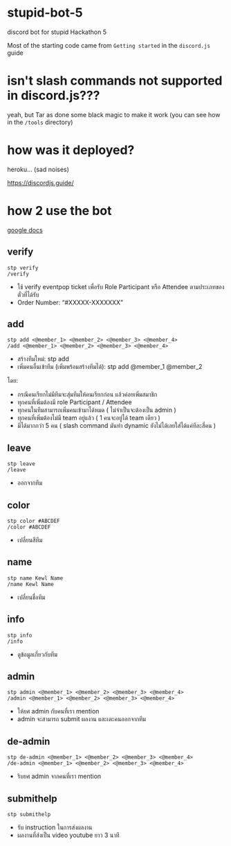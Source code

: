 # stupid-bot-5

discord bot for stupid Hackathon 5

Most of the starting code came from `Getting started` in the `discord.js` guide

# isn't slash commands not supported in discord.js???

yeah, but Tar as done some black magic to make it work (you can see how in the `/tools` directory)

# how was it deployed?

heroku... (sad noises)

https://discordjs.guide/

# how 2 use the bot

[google docs](https://docs.google.com/document/d/1IrMchuuHvfELohlUa4GmPnXEVT9_TFrp6-GH_Z4N4cw/edit?usp=sharing)

## verify
```
stp verify
/verify
```

* ใช้ verify eventpop ticket เพื่อรับ Role Participant หรือ Attendee ตามประเภทของตั๋วที่ได้รับ
* Order Number: “#XXXXX-XXXXXXX”

## add
```
stp add <@member_1> <@member_2> <@member_3> <@member_4>
/add <@member_1> <@member_2> <@member_3> <@member_4>
```

* สร้างทีมใหม่: stp add
* เพิ่มคนอื่นเข้าทีม (เพิ่มพร้อมสร้างทีมได้): stp add @member_1 @member_2

โดย:
* กรณีคนเรียกไม่มีทีมจะสุ่มทีมให้คนเรียกก่อน แล้วค่อยเพิ่มสมาชิก
* ทุกคนที่เพิ่มต้องมี role Participant / Attendee
* ทุกคนในทีมสามารถเพิ่มคนเข้ามาได้หมด ( ไม่จำเป็นจะต้องเป็น admin )
* ทุกคนที่เพิ่มต้องไม่มี team อยู่แล้ว ( 1 คนจะอยู่ได้ team เดียว )
* มีได้มากกว่า 5 คน ( slash command มันทำ dynamic ยังไม่ได้เลยใส่ได้แค่ทีละสี่คน )

## leave
```
stp leave
/leave
```

* ออกจากทีม

## color
```
stp color #ABCDEF
/color #ABCDEF
```

* เปลี่ยนสีทีม

## name
```
stp name Kewl Name
/name Kewl Name 
```

* เปลี่ยนชื่อทีม

## info
```
stp info
/info
```

* ดูข้อมูลเกี่ยวกับทีม

## admin
```
stp admin <@member_1> <@member_2> <@member_3> <@member_4>
/admin <@member_1> <@member_2> <@member_3> <@member_4>
```

* ให้ยศ admin กับคนที่เรา mention
* admin จะสามารถ submit ผลงาน และเตะคนออกจากทีม

## de-admin
```
stp de-admin <@member_1> <@member_2> <@member_3> <@member_4>
/de-admin <@member_1> <@member_2> <@member_3> <@member_4>
```

* ริบยศ admin จากคนที่เรา mention

## submithelp
```
stp submithelp
```
* รับ instruction ในการส่งผลงาน
* ผลงานที่ส่งเป็น video youtube ยาว 3 นาที
